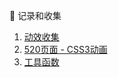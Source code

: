 :rocket: 记录和收集

1. [动效收集](./doc/animate.md)
2. [520页面 - CSS3动画](./demo/520.html)
3. [工具函数](./doc/util.md)

